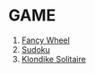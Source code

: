 # GAME

1. [Fancy Wheel](./fancy_wheel)
2. [Sudoku](./sudoku)
3. [Klondike Solitaire](./klondike_solitaire)
